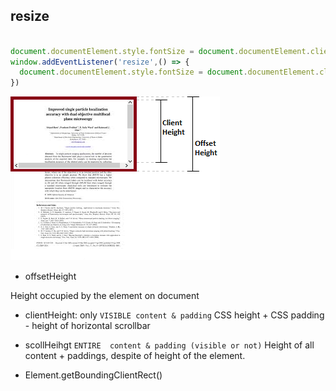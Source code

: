 



## resize
```js

document.documentElement.style.fontSize = document.documentElement.clientWidth / 375 * 100 + 'px'
window.addEventListener('resize',() => {
  document.documentElement.style.fontSize = document.documentElement.clientWidth / 375 * 100 + 'px'
})

```
![alt text](images/*height.png)
- offsetHeight 

Height occupied by the element on document

- clientHeight:
only `VISIBLE content & padding`
CSS height + CSS padding - height of horizontal scrollbar


- scollHeihgt
`ENTIRE  content & padding (visible or not)`
Height of all content + paddings, despite of height of the element.

- Element.getBoundingClientRect()